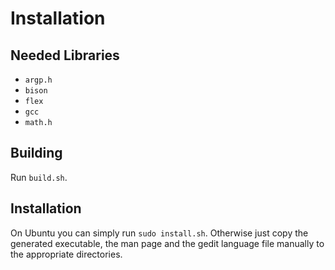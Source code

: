 # Installation

## Needed Libraries

* `argp.h`
* `bison`
* `flex`
* `gcc`
* `math.h`

## Building

Run `build.sh`.

## Installation

On Ubuntu you can simply run `sudo install.sh`. Otherwise just copy the generated executable, the man page and the gedit language file manually to the appropriate directories.
